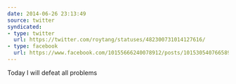 ```yaml
---
date: 2014-06-26 23:13:49
source: twitter
syndicated:
- type: twitter
  url: https://twitter.com/roytang/statuses/482300731014127616/
- type: facebook
  url: https://www.facebook.com/10155666240078912/posts/10153054076658912
---
```


Today I will defeat all problems